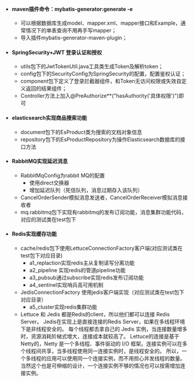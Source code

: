 - #### maven插件命令：mybatis-generator:generate -e

  - 可以根据数据库生成model、mapper.xml、mapper接口和Example，通常情况下的单表查询不用再手写mapper；
  - 导入插件mybatis-generator-maven-plugin；

- #### SpringSecurity+JWT 登录认证和授权

  - utils包下的JwtTokenUtil.java工具类生成Token及解析token；
  - config包下的SecurityConfig为SpringSecurity的配置，配置鉴权认证；
  - component包下定义了登录拦截器组件，和Token无访问权限或失效自定义返回的结果组件；
  - Controller方法上加入@PreAuthorize**("hasAuthority('具体权限')")即可

- #### elasticsearch实现商品搜索功能

  - document包下的EsProduct类为搜索的文档对象信息
  - repository包下的EsProductRepository为操作Elasticsearch数据库的接口方法

- #### RabbitMQ实现延迟消息

  - RabbitMqConfig为rabbit MQ的配置
    - 使用direct交换器
    - 增加延迟队列（死信队列，消息过期存入该队列）
  - CancelOrderSender模拟消息发送者，CancelOrderReceiver模拟消息接收者
  - mq.rabbitmq包下实现有rabbitmq的发布订阅功能，消息集群功能代码，对应的测试类在test包下

- #### Redis实现缓存功能

  - cache/redis包下使用LettuceConnectionFactory客户端(对应测试类在test包下对应目录)
    - a1_replaction实现redis主从复制读写分离功能
    - a2_pipeline 实现redis的管道pipeline功能
    - a3_pubsub通过subscribe实现redis发布订阅功能
    - a4_sentinel实现哨兵高可用机制
  - JedisConnectionFactory 使用jedis客户端实现（对应测试类在test包下对应目录）
    - a5_cluster实现redis集群功能
  - Lettuce 和 Jedis 都是Redis的client，所以他们都可以连接 Redis Server。
    Jedis在实现上是直接连接的Redis Server，如果在多线程环境下是非线程安全的。
    每个线程都去拿自己的 Jedis 实例，当连接数量增多时，资源消耗阶梯式增大，连接成本就较高了。
    Lettuce的连接是基于Netty的，Netty 是一个多线程、事件驱动的 I/O 框架。连接实例可以在多个线程间共享，当多线程使用同一连接实例时，是线程安全的。
    所以，一个多线程的应用可以使用同一个连接实例，而不用担心并发线程的数量。
    当然这个也是可伸缩的设计，一个连接实例不够的情况也可以按需增加连接实例。

